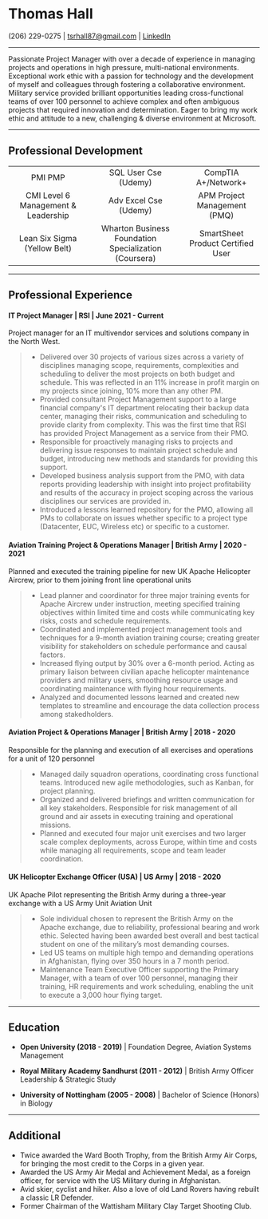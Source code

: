  # Thomas Hall

(206) 229-0275 | tsrhall87@gmail.com | [LinkedIn](https://www.linkedin.com/in/tsrhall/)

---

Passionate Project Manager with over a decade of experience in managing projects and operations in high pressure, multi-national environments. Exceptional work ethic with a passion for technology and the development of myself and colleagues through fostering a collaborative environment. Military service provided brilliant opportunities leading cross-functional teams of over 100 personnel to achieve complex and often ambiguous projects that required innovation and determination. Eager to bring my work ethic and attitude to a new, challenging & diverse environment at Microsoft.

---

## Professional Development

||||
|:---:|:---:|:---:|
|PMI PMP|SQL User Cse (Udemy)|CompTIA A+/Network+|
|CMI Level 6 Management & Leadership|Adv Excel Cse (Udemy)|APM Project Management (PMQ)|
|Lean Six Sigma (Yellow Belt)|Wharton Business Foundation Specialization (Coursera)|SmartSheet Product Certified User|

---

## Professional Experience


#### IT Project Manager | RSI | June 2021 - Current
Project manager for an IT multivendor services and solutions company in the North West.

> *	Delivered over 30 projects of various sizes across a variety of disciplines managing scope, requirements, complexities and  scheduling to deliver the most projects on both budget and schedule. This was reflected in an 11% increase in profit margin on my projects since joining, 10% more than any other PM.
> *	Provided consultant Project Management support to a large financial company's IT department relocating their backup data center, managing their risks, communication and scheduling to provide clarity from complexity. This was the first time that RSI has provided Project Management as a service from their PMO.
> *	Responsible for proactively managing risks to projects and delivering issue responses to maintain project schedule and budget, introducing new methods and standards for providing this support.
> *	Developed business analysis support from the PMO, with data reports providing leadership with insight into project profitability and results of the accuracy in project scoping across the various disciplines our services are provided in. 
> *	Introduced a lessons learned repository for the PMO, allowing all PMs to collaborate on issues whether specific to a project type (Datacenter, EUC, Wireless etc) or specific to a customer.


#### Aviation Training Project & Operations Manager | British Army | 2020 - 2021
Planned and executed the training pipeline for new UK Apache Helicopter Aircrew, prior to them joining front line operational units

> *	Lead planner and coordinator for three major training events for Apache Aircrew under instruction, meeting specified training objectives within limited time and costs while communicating key risks, costs and schedule requirements. 
> *	Coordinated and implemented project management tools and techniques for a 9-month aviation training course; creating greater visibility for stakeholders on schedule performance and causal factors. 
> *	Increased flying output by 30% over a 6-month period. Acting as primary liaison between civilian apache helicopter maintenance providers and military users, smoothing resource usage and coordinating maintenance with flying hour requirements.
> *	Analyzed and documented lessons learned and created new templates to streamline and encourage the data collection process among stakedholders.


#### Aviation Project & Operations Manager | British Army | 2018 - 2020
Responsible for the planning and execution of all exercises and operations for a unit of 120 personnel

> *	Managed daily squadron operations, coordinating cross functional teams. Introduced new agile methodologies, such as Kanban, for project planning. 
> *	Organized and delivered briefings and written communication for all key stakeholders. Responsible for risk management of all ground and air assets in executing training and operational missions. 
> *	Planned and executed four major unit exercises and two larger scale complex deployments, across Europe, within time and costs while managing all requirements, scope and team leader coordination. 


#### UK Helicopter Exchange Officer (USA) | US Army | 2018 - 2020
UK Apache Pilot representing the British Army during a three-year exchange with a US Army Unit Aviation Unit

> *	Sole individual chosen to represent the British Army on the Apache exchange, due to reliability, professional bearing and work ethic. Selected having been awarded best overall and best tactical student on one of the military’s most demanding courses.
> *	Led US teams on multiple high tempo and demanding operations in Afghanistan, flying over 350 hours in a 7 month period.
> *	Maintenance Team Executive Officer supporting the Primary Manager, with a team of over 100 personnel, managing their training, HR requirements and work scheduling, enabling the unit to execute a 3,000 hour flying target. 

---

## Education

*	**Open University (2018 - 2019)** | Foundation Degree, Aviation Systems Management

*	**Royal Military Academy Sandhurst (2011 - 2012)** | British Army Officer Leadership & Strategic Study  

*	**University of Nottingham (2005 - 2008)** | Bachelor of Science (Honors) in Biology

---

## Additional
*	Twice awarded the Ward Booth Trophy, from the British Army Air Corps, for bringing the most credit to the Corps in a given year.
*	Awarded the US Army Air Medal and Achievement Medal, as a foreign officer, for service with the US Military during in Afghanistan.
*	Avid skier, cyclist and hiker. Also a love of old Land Rovers having rebuilt a classic LR Defender.	
*	Former Chairman of the Wattisham Military Clay Target Shooting Club.	                                               


									               

